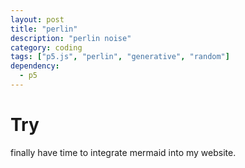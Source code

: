 ```yaml
---
layout: post
title: "perlin"
description: "perlin noise"
category: coding
tags: ["p5.js", "perlin", "generative", "random"]
dependency:
  - p5
---
```


# Try

finally have time to integrate mermaid into my website.

<div class="p5-sketch" id="perlin-canvas">
    <script type="text/javascript" src="./perlin.js"></script>
</div>

<div class="p5-sketch" id="perlin-canvas1">
    <script type="text/javascript" src="./perlin.js"></script>
</div>
